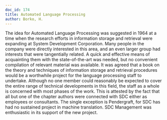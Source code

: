 ```yaml
---
doc_id: 174
title: Automated Language Processing
author: Borko, H.
---
```


The idea for Automated Language Processing was suggested in 1964 at a
time when the research efforts in information storage and retrieval were
expanding at System Development Corporation.  Many people in the company
were directly interested in this area, and an even larger group had interests
that were tangentially related.  A quick and effective means of acquainting
them with the state-of-the-art was needed, but no convenient compilation
of relevant material was available.  It was agreed that a book on the
theory and techniques of information storage and retrieval procedures would
be a worthwhile project for the language processing staff to undertake.
Although no one member could reasonably be expected to cover the entire
range of technical developments in this field, the staff as a whole is
concerned with most phases of the work.  This is attested by the fact that
all but one of the chapter authors were connected with SDC either as
employees or consultants.  The single exception is Pendergraft, for SDC
has had no sustained project in machine translation.  SDC Management was
enthusiastic in its support of the new project.